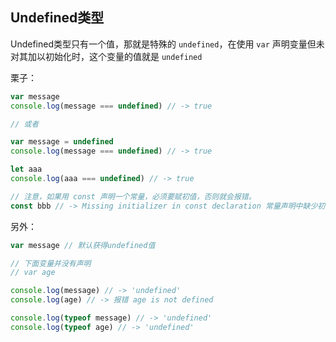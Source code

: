 ## Undefined类型

Undefined类型只有一个值，那就是特殊的 `undefined`，在使用 `var` 声明变量但未对其加以初始化时，这个变量的值就是 `undefined`

栗子：

```js
var message
console.log(message === undefined) // -> true

// 或者

var message = undefined
console.log(message === undefined) // -> true

let aaa
console.log(aaa === undefined) // -> true

// 注意，如果用 const 声明一个常量，必须要赋初值，否则就会报错。
const bbb // -> Missing initializer in const declaration 常量声明中缺少初始值设定项
```

另外：

```js
var message // 默认获得undefined值

// 下面变量并没有声明
// var age

console.log(message) // -> 'undefined'
console.log(age) // -> 报错 age is not defined

console.log(typeof message) // -> 'undefined'
console.log(typeof age) // -> 'undefined'
```
